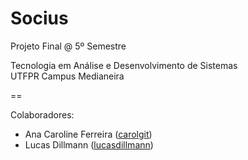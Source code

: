 Socius
======

Projeto Final @ 5º Semestre

Tecnologia em Análise e Desenvolvimento de Sistemas   
UTFPR Campus Medianeira 

==

Colaboradores:
- Ana Caroline Ferreira ([carolgit](http://github.com/carolgit))
- Lucas Dillmann ([lucasdillmann](http://github.com/lucasdillmann))

